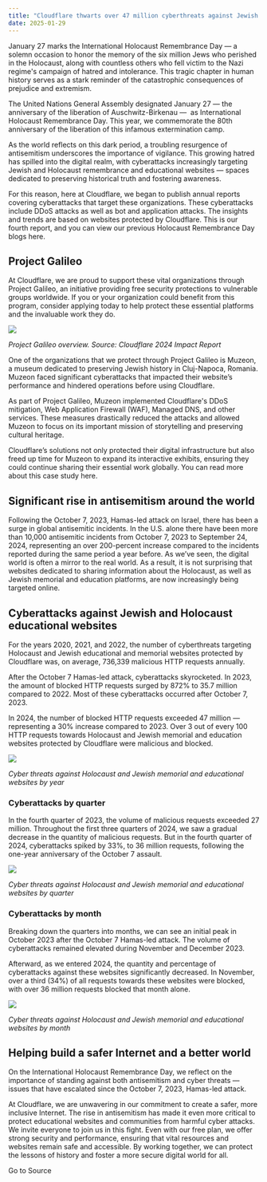 ```yaml
---
title: "Cloudflare thwarts over 47 million cyberthreats against Jewish and Holocaust educational websites"
date: 2025-01-29
---
```


January 27 marks the International Holocaust Remembrance Day — a solemn occasion to honor the memory of the six million Jews who perished in the Holocaust, along with countless others who fell victim to the Nazi regime's campaign of hatred and intolerance. This tragic chapter in human history serves as a stark reminder of the catastrophic consequences of prejudice and extremism. 

The United Nations General Assembly designated January 27 — the anniversary of the liberation of Auschwitz-Birkenau —  as International Holocaust Remembrance Day. This year, we commemorate the 80th anniversary of the liberation of this infamous extermination camp.

As the world reflects on this dark period, a troubling resurgence of antisemitism underscores the importance of vigilance. This growing hatred has spilled into the digital realm, with cyberattacks increasingly targeting Jewish and Holocaust remembrance and educational websites — spaces dedicated to preserving historical truth and fostering awareness.

For this reason, here at Cloudflare, we began to publish annual reports covering cyberattacks that target these organizations. These cyberattacks include DDoS attacks as well as bot and application attacks. The insights and trends are based on websites protected by Cloudflare. This is our fourth report, and you can view our previous Holocaust Remembrance Day blogs here.

## Project Galileo

At Cloudflare, we are proud to support these vital organizations through Project Galileo, an initiative providing free security protections to vulnerable groups worldwide. If you or your organization could benefit from this program, consider applying today to help protect these essential platforms and the invaluable work they do.

![](https://cf-assets.www.cloudflare.com/zkvhlag99gkb/3tyusSSEjith2HMfONmpfZ/d7a47e9faa2b0003ae4e3c2ab1c01722/BLOG-2659_2.png)

_Project Galileo overview. Source:_ _Cloudflare 2024 Impact Report_

One of the organizations that we protect through Project Galileo is Muzeon, a museum dedicated to preserving Jewish history in Cluj-Napoca, Romania. Muzeon faced significant cyberattacks that impacted their website’s performance and hindered operations before using Cloudflare.

As part of Project Galileo, Muzeon implemented Cloudflare's DDoS mitigation, Web Application Firewall (WAF), Managed DNS, and other services. These measures drastically reduced the attacks and allowed Muzeon to focus on its important mission of storytelling and preserving cultural heritage. 

Cloudflare’s solutions not only protected their digital infrastructure but also freed up time for Muzeon to expand its interactive exhibits, ensuring they could continue sharing their essential work globally. You can read more about this case study here. 

## Significant rise in antisemitism around the world

Following the October 7, 2023, Hamas-led attack on Israel, there has been a surge in global antisemitic incidents. In the U.S. alone there have been more than 10,000 antisemitic incidents from October 7, 2023 to September 24, 2024, representing an over 200-percent increase compared to the incidents reported during the same period a year before. As we’ve seen, the digital world is often a mirror to the real world. As a result, it is not surprising that websites dedicated to sharing information about the Holocaust, as well as Jewish memorial and education platforms, are now increasingly being targeted online. 

## Cyberattacks against Jewish and Holocaust educational websites 

For the years 2020, 2021, and 2022, the number of cyberthreats targeting Holocaust and Jewish educational and memorial websites protected by Cloudflare was, on average, 736,339 malicious HTTP requests annually.

After the October 7 Hamas-led attack, cyberattacks skyrocketed. In 2023, the amount of blocked HTTP requests surged by 872% to 35.7 million compared to 2022. Most of these cyberattacks occurred after October 7, 2023. 

In 2024, the number of blocked HTTP requests exceeded 47 million — representing a 30% increase compared to 2023. Over 3 out of every 100 HTTP requests towards Holocaust and Jewish memorial and education websites protected by Cloudflare were malicious and blocked. 

![](https://cf-assets.www.cloudflare.com/zkvhlag99gkb/6p2NxGtyK3jDccp2G0MMvF/c7777304675f36f8cbe301f92a6dc5ec/BLOG-2659_3.png)

_Cyber threats against Holocaust and Jewish memorial and educational websites by year_

### Cyberattacks by quarter

In the fourth quarter of 2023, the volume of malicious requests exceeded 27 million. Throughout the first three quarters of 2024, we saw a gradual decrease in the quantity of malicious requests. But in the fourth quarter of 2024, cyberattacks spiked by 33%, to 36 million requests, following the one-year anniversary of the October 7 assault.

![](https://cf-assets.www.cloudflare.com/zkvhlag99gkb/1YFVY3jTbMYsgbenBdor1P/6634fdf6edce5a5f3d44f34fdf017b3d/BLOG-2659_4.png)

_Cyber threats against Holocaust and Jewish memorial and educational websites by quarter_

### Cyberattacks by month

Breaking down the quarters into months, we can see an initial peak in October 2023 after the October 7 Hamas-led attack. The volume of cyberattacks remained elevated during November and December 2023.

Afterward, as we entered 2024, the quantity and percentage of cyberattacks against these websites significantly decreased. In November, over a third (34%) of all requests towards these websites were blocked, with over 36 million requests blocked that month alone.

![](https://cf-assets.www.cloudflare.com/zkvhlag99gkb/5JGzGCm49GBBZMYfriSTpl/1f47b7b90bb5607461216fd2788c2f34/BLOG-2659_5.png)

_Cyber threats against Holocaust and Jewish memorial and educational websites by month_

## Helping build a safer Internet and a better world

On the International Holocaust Remembrance Day, we reflect on the importance of standing against both antisemitism and cyber threats — issues that have escalated since the October 7, 2023, Hamas-led attack. 

At Cloudflare, we are unwavering in our commitment to create a safer, more inclusive Internet. The rise in antisemitism has made it even more critical to protect educational websites and communities from harmful cyber attacks. We invite everyone to join us in this fight. Even with our free plan, we offer strong security and performance, ensuring that vital resources and websites remain safe and accessible. By working together, we can protect the lessons of history and foster a more secure digital world for all.

Go to Source

